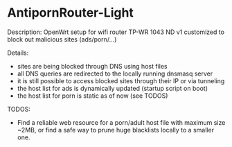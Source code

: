 # AntipornRouter-Light

Description:
OpenWrt setup for wifi router TP-WR 1043 ND v1 customized to block out malicious sites (ads/porn/...)

Details:
* sites are being blocked through DNS using host files 
* all DNS queries are redirected to the locally running dnsmasq server
* it is still possible to access blocked sites through their IP or via tunneling
* the host list for ads is dynamically updated (startup script on boot)
* the host list for porn is static as of now (see TODOS)

TODOS:
* Find a reliable web resource for a porn/adult host file with maximum size ~2MB, or find a safe way to prune huge blacklists locally to a smaller one.
